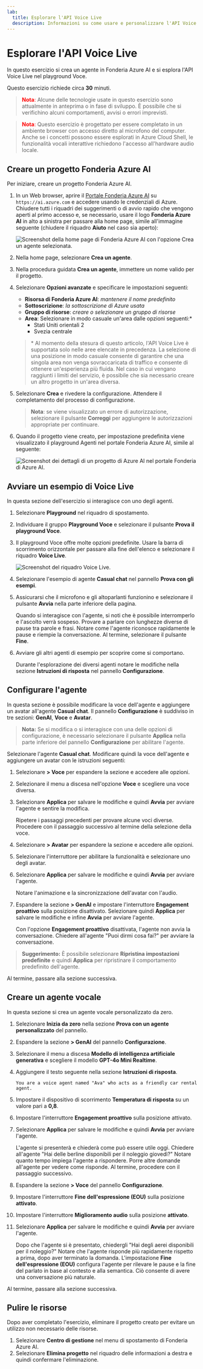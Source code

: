 ```yaml
---
lab:
  title: Esplorare l'API Voice Live
  description: Informazioni su come usare e personalizzare l'API Voice Live disponibile nel playground Fonderia Azure AI.
---
```


# Esplorare l'API Voice Live

In questo esercizio si crea un agente in Fonderia Azure AI e si esplora l'API Voice Live nel playground Voce. 

Questo esercizio richiede circa **30** minuti.

> <span style="color:red">**Nota**:</span> Alcune delle tecnologie usate in questo esercizio sono attualmente in anteprima o in fase di sviluppo. È possibile che si verifichino alcuni comportamenti, avvisi o errori imprevisti.

> <span style="color:red">**Nota**:</span> Questo esercizio è progettato per essere completato in un ambiente browser con accesso diretto al microfono del computer. Anche se i concetti possono essere esplorati in Azure Cloud Shell, le funzionalità vocali interattive richiedono l'accesso all'hardware audio locale.

## Creare un progetto Fonderia Azure AI

Per iniziare, creare un progetto Fonderia Azure AI.

1. In un Web browser, aprire il [Portale Fonderia Azure AI](https://ai.azure.com) su `https://ai.azure.com` e accedere usando le credenziali di Azure. Chiudere tutti i riquadri dei suggerimenti o di avvio rapido che vengono aperti al primo accesso e, se necessario, usare il logo **Fonderia Azure AI** in alto a sinistra per passare alla home page, simile all'immagine seguente (chiudere il riquadro **Aiuto** nel caso sia aperto):

    ![Screenshot della home page di Fonderia Azure AI con l'opzione Crea un agente selezionata.](../media/ai-foundry-new-home-page.png)

1. Nella home page, selezionare **Crea un agente**.

1. Nella procedura guidata **Crea un agente**, immettere un nome valido per il progetto. 

1. Selezionare **Opzioni avanzate** e specificare le impostazioni seguenti:
    - **Risorsa di Fonderia Azure AI**: *mantenere il nome predefinito*
    - **Sottoscrizione**: *la sottoscrizione di Azure usata*
    - **Gruppo di risorse**: *creare o selezionare un gruppo di risorse*
    - **Area**: Selezionare in modo casuale un'area dalle opzioni seguenti:\*
        - Stati Uniti orientali 2
        - Svezia centrale

    > \* Al momento della stesura di questo articolo, l'API Voice Live è supportata solo nelle aree elencate in precedenza. La selezione di una posizione in modo casuale consente di garantire che una singola area non venga sovraccaricata di traffico e consente di ottenere un'esperienza più fluida. Nel caso in cui vengano raggiunti i limiti del servizio, è possibile che sia necessario creare un altro progetto in un'area diversa.

1. Selezionare **Crea** e rivedere la configurazione. Attendere il completamento del processo di configurazione.

    >**Nota**: se viene visualizzato un errore di autorizzazione, selezionare il pulsante **Correggi** per aggiungere le autorizzazioni appropriate per continuare.

1. Quando il progetto viene creato, per impostazione predefinita viene visualizzato il playground Agenti nel portale Fonderia Azure AI, simile al seguente:

    ![Screenshot dei dettagli di un progetto di Azure AI nel portale Fonderia di Azure AI.](../media/ai-foundry-project-2.png)

## Avviare un esempio di Voice Live

 In questa sezione dell'esercizio si interagisce con uno degli agenti. 

1. Selezionare **Playground** nel riquadro di spostamento.

1. Individuare il gruppo **Playground Voce** e selezionare il pulsante **Prova il playground Voce**.

1. Il playground Voce offre molte opzioni predefinite. Usare la barra di scorrimento orizzontale per passare alla fine dell'elenco e selezionare il riquadro **Voice Live**. 

    ![Screenshot del riquadro Voice Live.](../media/voice-live-tile.png)

1. Selezionare l'esempio di agente **Casual chat** nel pannello **Prova con gli esempi**.

1. Assicurarsi che il microfono e gli altoparlanti funzionino e selezionare il pulsante **Avvia** nella parte inferiore della pagina. 

    Quando si interagisce con l'agente, si noti che è possibile interromperlo e l'ascolto verrà sospeso. Provare a parlare con lunghezze diverse di pause tra parole e frasi. Notare come l'agente riconosce rapidamente le pause e riempie la conversazione. Al termine, selezionare il pulsante **Fine**.

1. Avviare gli altri agenti di esempio per scoprire come si comportano.

    Durante l'esplorazione dei diversi agenti notare le modifiche nella sezione **Istruzioni di risposta** nel pannello **Configurazione**.

## Configurare l'agente 

In questa sezione è possibile modificare la voce dell'agente e aggiungere un avatar all'agente **Casual chat**. Il pannello **Configurazione** è suddiviso in tre sezioni: **GenAI**, **Voce** e **Avatar**.

>**Nota:** Se si modifica o si interagisce con una delle opzioni di configurazione, è necessario selezionare il pulsante **Applica** nella parte inferiore del pannello **Configurazione** per abilitare l'agente.

Selezionare l'agente **Casual chat**. Modificare quindi la voce dell'agente e aggiungere un avatar con le istruzioni seguenti:

1. Selezionare **> Voce** per espandere la sezione e accedere alle opzioni.

1. Selezionare il menu a discesa nell'opzione **Voce** e scegliere una voce diversa.

1. Selezionare **Applica** per salvare le modifiche e quindi **Avvia** per avviare l'agente e sentire la modifica.

    Ripetere i passaggi precedenti per provare alcune voci diverse. Procedere con il passaggio successivo al termine della selezione della voce.

1. Selezionare **> Avatar** per espandere la sezione e accedere alle opzioni.

1. Selezionare l'interruttore per abilitare la funzionalità e selezionare uno degli avatar. 

1. Selezionare **Applica** per salvare le modifiche e quindi **Avvia** per avviare l'agente. 

    Notare l'animazione e la sincronizzazione dell'avatar con l'audio.

1. Espandere la sezione **> GenAI** e impostare l'interruttore **Engagement proattivo** sulla posizione disattivato. Selezionare quindi **Applica** per salvare le modifiche e infine **Avvia** per avviare l'agente.

    Con l'opzione **Engagement proattivo** disattivata, l'agente non avvia la conversazione. Chiedere all'agente "Puoi dirmi cosa fai?" per avviare la conversazione.

>**Suggerimento:** È possibile selezionare **Ripristina impostazioni predefinite** e quindi **Applica** per ripristinare il comportamento predefinito dell'agente.

Al termine, passare alla sezione successiva.

## Creare un agente vocale

In questa sezione si crea un agente vocale personalizzato da zero.

1. Selezionare **Inizia da zero** nella sezione **Prova con un agente personalizzato** del pannello. 

1. Espandere la sezione **> GenAI** del pannello **Configurazione**.

1. Selezionare il menu a discesa **Modello di intelligenza artificiale generativa** e scegliere il modello **GPT-4o Mini Realtime**.

1. Aggiungere il testo seguente nella sezione **Istruzioni di risposta**.

    ```
    You are a voice agent named "Ava" who acts as a friendly car rental agent. 
    ```

1. Impostare il dispositivo di scorrimento **Temperatura di risposta** su un valore pari a **0,8**. 

1. Impostare l'interruttore **Engagement proattivo** sulla posizione attivato.

1. Selezionare **Applica** per salvare le modifiche e quindi **Avvia** per avviare l'agente.

    L'agente si presenterà e chiederà come può essere utile oggi. Chiedere all'agente "Hai delle berline disponibili per il noleggio giovedì?" Notare quanto tempo impiega l'agente a rispondere. Porre altre domande all'agente per vedere come risponde. Al termine, procedere con il passaggio successivo.

1. Espandere la sezione **> Voce** del pannello **Configurazione**.

1. Impostare l'interruttore **Fine dell'espressione (EOU)** sulla posizione **attivato**.

1. Impostare l'interruttore **Miglioramento audio** sulla posizione **attivato**.

1. Selezionare **Applica** per salvare le modifiche e quindi **Avvia** per avviare l'agente.

    Dopo che l'agente si è presentato, chiedergli "Hai degli aerei disponibili per il noleggio?" Notare che l'agente risponde più rapidamente rispetto a prima, dopo aver terminato la domanda. L'impostazione **Fine dell'espressione (EOU)** configura l'agente per rilevare le pause e la fine del parlato in base al contesto e alla semantica. Ciò consente di avere una conversazione più naturale.

Al termine, passare alla sezione successiva.

## Pulire le risorse

Dopo aver completato l'esercizio, eliminare il progetto creato per evitare un utilizzo non necessario delle risorse.

1. Selezionare **Centro di gestione** nel menu di spostamento di Fonderia Azure AI.
1. Selezionare **Elimina progetto** nel riquadro delle informazioni a destra e quindi confermare l'eliminazione.

